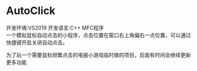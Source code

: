 # AutoClick
开发环境:VS2019 开发语言:C++ MFC程序<br>
一个模拟鼠标自动点击的小程序，点击位置在窗口右上角偏右一点位置，可以通过快捷键开启关闭自动点击。<br>

为了玩一个需要鼠标频繁点击的电报小游戏临时做的项目，后面有时间会继续更新更多功能